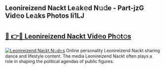 ## Leonireizend Nackt Le𝚊k𝚎d N𝚞𝚍e - Part-jzG Vid𝚎o Le𝚊ks Photos Ii1LJ

# <h2><a href="http://fb33cw.evod.top/?m=Leonireizend+Nackt">🔗 👉🔴 Leonireizend Nackt Vid𝚎o Ph𝚘t𝚘s</a></h2>

[![Leonireizend Nackt N𝚞d𝚎s](https://i.imgur.com/8V9OHl7.gif)](http://fb33cw.evod.top/?m=Leonireizend+Nackt)
Online personality Leonireizend Nackt sharing dance and lifestyle content. The media Leonireizend Nackt often plays a role in shaping the political agendas of public figures. 
